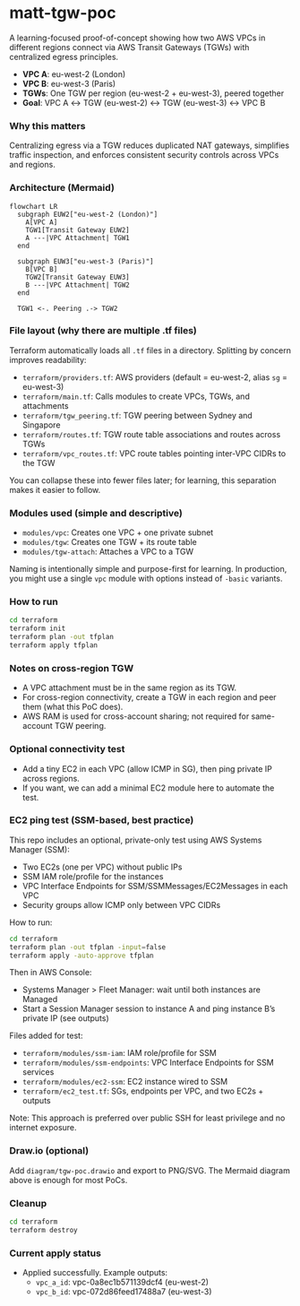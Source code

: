 # matt-tgw-poc

A learning-focused proof-of-concept showing how two AWS VPCs in different regions connect via AWS Transit Gateways (TGWs) with centralized egress principles.

- **VPC A**: eu-west-2 (London)
- **VPC B**: eu-west-3 (Paris)
- **TGWs**: One TGW per region (eu-west-2 + eu-west-3), peered together
- **Goal**: VPC A ↔ TGW (eu-west-2) ↔ TGW (eu-west-3) ↔ VPC B

### Why this matters
Centralizing egress via a TGW reduces duplicated NAT gateways, simplifies traffic inspection, and enforces consistent security controls across VPCs and regions.

### Architecture (Mermaid)
```mermaid
flowchart LR
  subgraph EUW2["eu-west-2 (London)"]
    A[VPC A]
    TGW1[Transit Gateway EUW2]
    A ---|VPC Attachment| TGW1
  end

  subgraph EUW3["eu-west-3 (Paris)"]
    B[VPC B]
    TGW2[Transit Gateway EUW3]
    B ---|VPC Attachment| TGW2
  end

  TGW1 <-. Peering .-> TGW2
```

### File layout (why there are multiple .tf files)
Terraform automatically loads all `.tf` files in a directory. Splitting by concern improves readability:
- `terraform/providers.tf`: AWS providers (default = eu-west-2, alias `sg` = eu-west-3)
- `terraform/main.tf`: Calls modules to create VPCs, TGWs, and attachments
- `terraform/tgw_peering.tf`: TGW peering between Sydney and Singapore
- `terraform/routes.tf`: TGW route table associations and routes across TGWs
- `terraform/vpc_routes.tf`: VPC route tables pointing inter-VPC CIDRs to the TGW

You can collapse these into fewer files later; for learning, this separation makes it easier to follow.

### Modules used (simple and descriptive)
- `modules/vpc`: Creates one VPC + one private subnet
- `modules/tgw`: Creates one TGW + its route table
- `modules/tgw-attach`: Attaches a VPC to a TGW

Naming is intentionally simple and purpose-first for learning. In production, you might use a single `vpc` module with options instead of `-basic` variants.

### How to run
```bash
cd terraform
terraform init
terraform plan -out tfplan
terraform apply tfplan
```

### Notes on cross-region TGW
- A VPC attachment must be in the same region as its TGW.
- For cross-region connectivity, create a TGW in each region and peer them (what this PoC does).
- AWS RAM is used for cross-account sharing; not required for same-account TGW peering.

### Optional connectivity test
- Add a tiny EC2 in each VPC (allow ICMP in SG), then ping private IP across regions.
- If you want, we can add a minimal EC2 module here to automate the test.

### EC2 ping test (SSM-based, best practice)
This repo includes an optional, private-only test using AWS Systems Manager (SSM):
- Two EC2s (one per VPC) without public IPs
- SSM IAM role/profile for the instances
- VPC Interface Endpoints for SSM/SSMMessages/EC2Messages in each VPC
- Security groups allow ICMP only between VPC CIDRs

How to run:
```bash
cd terraform
terraform plan -out tfplan -input=false
terraform apply -auto-approve tfplan
```
Then in AWS Console:
- Systems Manager > Fleet Manager: wait until both instances are Managed
- Start a Session Manager session to instance A and ping instance B’s private IP (see outputs)

Files added for test:
- `terraform/modules/ssm-iam`: IAM role/profile for SSM
- `terraform/modules/ssm-endpoints`: VPC Interface Endpoints for SSM services
- `terraform/modules/ec2-ssm`: EC2 instance wired to SSM
- `terraform/ec2_test.tf`: SGs, endpoints per VPC, and two EC2s + outputs

Note: This approach is preferred over public SSH for least privilege and no internet exposure.

### Draw.io (optional)
Add `diagram/tgw-poc.drawio` and export to PNG/SVG. The Mermaid diagram above is enough for most PoCs.

### Cleanup
```bash
cd terraform
terraform destroy
```

### Current apply status
- Applied successfully. Example outputs:
  - `vpc_a_id`: vpc-0a8ec1b571139dcf4 (eu-west-2)
  - `vpc_b_id`: vpc-072d86feed17488a7 (eu-west-3)


